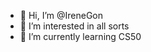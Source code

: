 - 👋 Hi, I’m @IreneGon
- 👀 I’m interested in all sorts
- 🌱 I’m currently learning CS50


<!---
IreneGon/IreneGon is a ✨ special ✨ repository because its `README.md` (this file) appears on your GitHub profile.
You can click the Preview link to take a look at your changes.
--->
